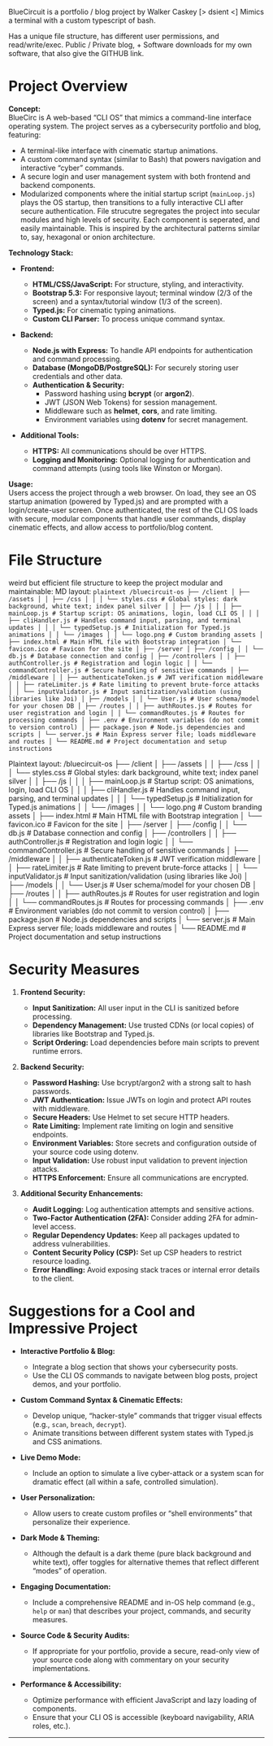BlueCircuit is a portfolio / blog project by Walker Caskey [> dsient <]
Mimics a terminal with a custom typescript of bash.

Has a unique file structure, has different user permissions, and read/write/exec.
Public / Private blog, + Software downloads for my own software, that also give the GITHUB link.




# Project Overview

**Concept:**  
BlueCirc is A web-based “CLI OS” that mimics a command-line interface operating system. The project serves as a cybersecurity portfolio and blog, featuring:
- A terminal-like interface with cinematic startup animations.
- A custom command syntax (similar to Bash) that powers navigation and interactive “cyber” commands.
- A secure login and user management system with both frontend and backend components.
- Modularized components where the initial startup script (`mainLoop.js`) plays the OS startup, then transitions to a fully interactive CLI after secure authentication.
File strucutre segregates the project into secular modules and high levels of security.
Each component is seperated, and easily maintainable.
This is inspired by the architectural patterns similar to, say, hexagonal or onion architecture.

**Technology Stack:**
- **Frontend:**  
  - **HTML/CSS/JavaScript:** For structure, styling, and interactivity.
  - **Bootstrap 5.3:** For responsive layout; terminal window (2/3 of the screen) and a syntax/tutorial window (1/3 of the screen).
  - **Typed.js:** For cinematic typing animations.
  - **Custom CLI Parser:** To process unique command syntax.
  
- **Backend:**  
  - **Node.js with Express:** To handle API endpoints for authentication and command processing.
  - **Database (MongoDB/PostgreSQL):** For securely storing user credentials and other data.
  - **Authentication & Security:**  
    - Password hashing using **bcrypt** (or **argon2**).
    - JWT (JSON Web Tokens) for session management.
    - Middleware such as **helmet**, **cors**, and rate limiting.
    - Environment variables using **dotenv** for secret management.
  
- **Additional Tools:**  
  - **HTTPS:** All communications should be over HTTPS.
  - **Logging and Monitoring:** Optional logging for authentication and command attempts (using tools like Winston or Morgan).

**Usage:**  
Users access the project through a web browser. On load, they see an OS startup animation (powered by Typed.js) and are prompted with a login/create-user screen. Once authenticated, the rest of the CLI OS loads with secure, modular components that handle user commands, display cinematic effects, and allow access to portfolio/blog content.

# File Structure

weird but efficient file structure to keep the project modular and maintainable:
MD layout:
```plaintext /bluecircuit-os ├── /client │ ├── /assets │ │ ├── /css │ │ │ └── styles.css # Global styles: dark background, white text; index panel silver │ │ ├── /js │ │ │ ├── mainLoop.js # Startup script: OS animations, login, load CLI OS │ │ │ ├── cliHandler.js # Handles command input, parsing, and terminal updates │ │ │ └── typedSetup.js # Initialization for Typed.js animations │ │ └── /images │ │ └── logo.png # Custom branding assets │ ├── index.html # Main HTML file with Bootstrap integration │ └── favicon.ico # Favicon for the site │ ├── /server │ ├── /config │ │ └── db.js # Database connection and config │ ├── /controllers │ │ ├── authController.js # Registration and login logic │ │ └── commandController.js # Secure handling of sensitive commands │ ├── /middleware │ │ ├── authenticateToken.js # JWT verification middleware │ │ ├── rateLimiter.js # Rate limiting to prevent brute-force attacks │ │ └── inputValidator.js # Input sanitization/validation (using libraries like Joi) │ ├── /models │ │ └── User.js # User schema/model for your chosen DB │ ├── /routes │ │ ├── authRoutes.js # Routes for user registration and login │ │ └── commandRoutes.js # Routes for processing commands │ ├── .env # Environment variables (do not commit to version control) │ ├── package.json # Node.js dependencies and scripts │ └── server.js # Main Express server file; loads middleware and routes │ └── README.md # Project documentation and setup instructions ```


Plaintext layout:
/bluecircuit-os
├── /client
│   ├── /assets
│   │   ├── /css
│   │   │   └── styles.css           # Global styles: dark background, white text; index panel silver
│   │   ├── /js
│   │   │   ├── mainLoop.js          # Startup script: OS animations, login, load CLI OS
│   │   │   ├── cliHandler.js        # Handles command input, parsing, and terminal updates
│   │   │   └── typedSetup.js        # Initialization for Typed.js animations
│   │   └── /images
│   │       └── logo.png             # Custom branding assets
│   ├── index.html                   # Main HTML file with Bootstrap integration
│   └── favicon.ico                  # Favicon for the site
│
├── /server
│   ├── /config
│   │   └── db.js                    # Database connection and config
│   ├── /controllers
│   │   ├── authController.js        # Registration and login logic
│   │   └── commandController.js     # Secure handling of sensitive commands
│   ├── /middleware
│   │   ├── authenticateToken.js     # JWT verification middleware
│   │   ├── rateLimiter.js           # Rate limiting to prevent brute-force attacks
│   │   └── inputValidator.js        # Input sanitization/validation (using libraries like Joi)
│   ├── /models
│   │   └── User.js                  # User schema/model for your chosen DB
│   ├── /routes
│   │   ├── authRoutes.js            # Routes for user registration and login
│   │   └── commandRoutes.js         # Routes for processing commands
│   ├── .env                         # Environment variables (do not commit to version control)
│   ├── package.json                 # Node.js dependencies and scripts
│   └── server.js                    # Main Express server file; loads middleware and routes
│
└── README.md                        # Project documentation and setup instructions





# Security Measures

1. **Frontend Security:**
   - **Input Sanitization:** All user input in the CLI is sanitized before processing.
   - **Dependency Management:** Use trusted CDNs (or local copies) of libraries like Bootstrap and Typed.js.
   - **Script Ordering:** Load dependencies before main scripts to prevent runtime errors.

2. **Backend Security:**
   - **Password Hashing:** Use bcrypt/argon2 with a strong salt to hash passwords.
   - **JWT Authentication:** Issue JWTs on login and protect API routes with middleware.
   - **Secure Headers:** Use Helmet to set secure HTTP headers.
   - **Rate Limiting:** Implement rate limiting on login and sensitive endpoints.
   - **Environment Variables:** Store secrets and configuration outside of your source code using dotenv.
   - **Input Validation:** Use robust input validation to prevent injection attacks.
   - **HTTPS Enforcement:** Ensure all communications are encrypted.

3. **Additional Security Enhancements:**
   - **Audit Logging:** Log authentication attempts and sensitive actions.
   - **Two-Factor Authentication (2FA):** Consider adding 2FA for admin-level access.
   - **Regular Dependency Updates:** Keep all packages updated to address vulnerabilities.
   - **Content Security Policy (CSP):** Set up CSP headers to restrict resource loading.
   - **Error Handling:** Avoid exposing stack traces or internal error details to the client.

# Suggestions for a Cool and Impressive Project

- **Interactive Portfolio & Blog:**
  - Integrate a blog section that shows your cybersecurity posts.
  - Use the CLI OS commands to navigate between blog posts, project demos, and your portfolio.
  
- **Custom Command Syntax & Cinematic Effects:**
  - Develop unique, “hacker-style” commands that trigger visual effects (e.g., `scan`, `breach`, `decrypt`).
  - Animate transitions between different system states with Typed.js and CSS animations.
  
- **Live Demo Mode:**
  - Include an option to simulate a live cyber-attack or a system scan for dramatic effect (all within a safe, controlled simulation).
  
- **User Personalization:**
  - Allow users to create custom profiles or “shell environments” that personalize their experience.
  
- **Dark Mode & Theming:**
  - Although the default is a dark theme (pure black background and white text), offer toggles for alternative themes that reflect different “modes” of operation.
  
- **Engaging Documentation:**
  - Include a comprehensive README and in-OS help command (e.g., `help` or `man`) that describes your project, commands, and security measures.
  
- **Source Code & Security Audits:**
  - If appropriate for your portfolio, provide a secure, read-only view of your source code along with commentary on your security implementations.
  
- **Performance & Accessibility:**
  - Optimize performance with efficient JavaScript and lazy loading of components.
  - Ensure that your CLI OS is accessible (keyboard navigability, ARIA roles, etc.).

---




